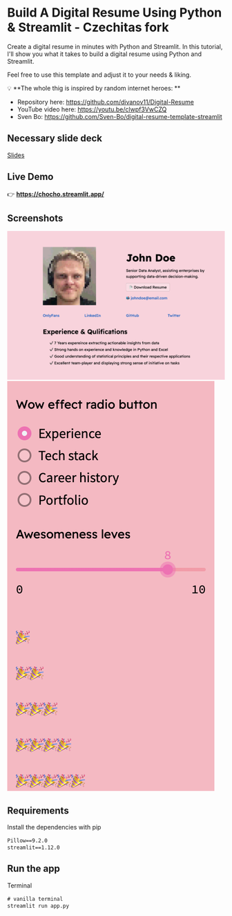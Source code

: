 # Build A Digital Resume Using Python & Streamlit - Czechitas fork

Create a digital resume in minutes with Python and Streamlit. In this tutorial, I'll show you what it takes to build a digital resume using Python and Streamlit.<br>

Feel free to use this template and adjust it to your needs & liking.<br>

💡 **The whole thig is inspired by random internet heroes: ** <br>

- Repository here: https://github.com/divanov11/Digital-Resume
- YouTube video here: https://youtu.be/clwpf3VwCZQ
- Sven Bo: https://github.com/Sven-Bo/digital-resume-template-streamlit

## Necessary slide deck

[Slides](https://docs.google.com/presentation/d/1I2mzfgkjh4b3GsFnZI1gwj7xmO6KIJlwChzHwpFROKE)

## Live Demo

👉 **https://chocho.streamlit.app/**

## Screenshots

![Demo1](./assets/demo1.png?raw=true 'Demo1')
![Demo2](./assets/demo2.png?raw=true 'Demo2')

## Requirements

Install the dependencies with pip

```
Pillow==9.2.0
streamlit==1.12.0
```

## Run the app

Terminal

```
# vanilla terminal
streamlit run app.py
```
